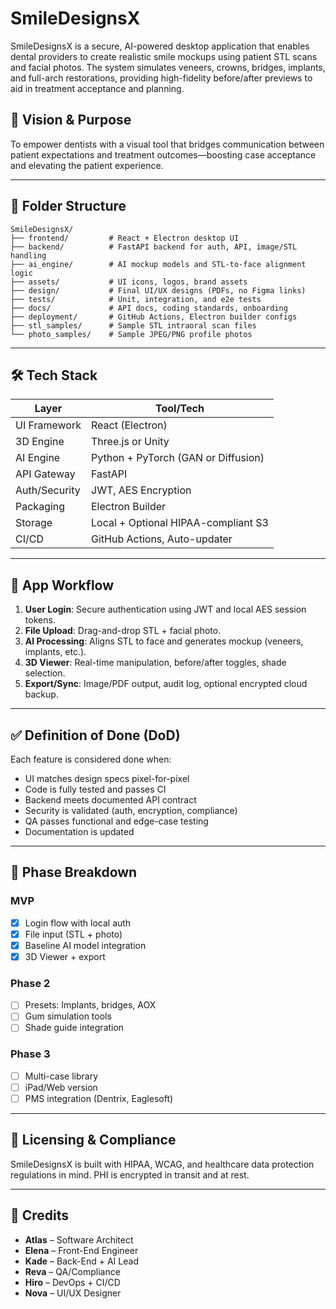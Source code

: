 
# SmileDesignsX

SmileDesignsX is a secure, AI-powered desktop application that enables dental providers to create realistic smile mockups using patient STL scans and facial photos. The system simulates veneers, crowns, bridges, implants, and full-arch restorations, providing high-fidelity before/after previews to aid in treatment acceptance and planning.

## 🔐 Vision & Purpose
To empower dentists with a visual tool that bridges communication between patient expectations and treatment outcomes—boosting case acceptance and elevating the patient experience.

---

## 🧱 Folder Structure

```
SmileDesignsX/
├── frontend/         # React + Electron desktop UI
├── backend/          # FastAPI backend for auth, API, image/STL handling
├── ai_engine/        # AI mockup models and STL-to-face alignment logic
├── assets/           # UI icons, logos, brand assets
├── design/           # Final UI/UX designs (PDFs, no Figma links)
├── tests/            # Unit, integration, and e2e tests
├── docs/             # API docs, coding standards, onboarding
├── deployment/       # GitHub Actions, Electron builder configs
├── stl_samples/      # Sample STL intraoral scan files
└── photo_samples/    # Sample JPEG/PNG profile photos
```

---

## 🛠 Tech Stack

| Layer           | Tool/Tech |
|----------------|-----------|
| UI Framework   | React (Electron) |
| 3D Engine      | Three.js or Unity |
| AI Engine      | Python + PyTorch (GAN or Diffusion) |
| API Gateway    | FastAPI |
| Auth/Security  | JWT, AES Encryption |
| Packaging      | Electron Builder |
| Storage        | Local + Optional HIPAA-compliant S3 |
| CI/CD          | GitHub Actions, Auto-updater |

---

## 🔁 App Workflow

1. **User Login**: Secure authentication using JWT and local AES session tokens.
2. **File Upload**: Drag-and-drop STL + facial photo.
3. **AI Processing**: Aligns STL to face and generates mockup (veneers, implants, etc.).
4. **3D Viewer**: Real-time manipulation, before/after toggles, shade selection.
5. **Export/Sync**: Image/PDF output, audit log, optional encrypted cloud backup.

---

## ✅ Definition of Done (DoD)

Each feature is considered done when:
- UI matches design specs pixel-for-pixel
- Code is fully tested and passes CI
- Backend meets documented API contract
- Security is validated (auth, encryption, compliance)
- QA passes functional and edge-case testing
- Documentation is updated

---

## 🚧 Phase Breakdown

### MVP
- [x] Login flow with local auth
- [x] File input (STL + photo)
- [x] Baseline AI model integration
- [x] 3D Viewer + export

### Phase 2
- [ ] Presets: Implants, bridges, AOX
- [ ] Gum simulation tools
- [ ] Shade guide integration

### Phase 3
- [ ] Multi-case library
- [ ] iPad/Web version
- [ ] PMS integration (Dentrix, Eaglesoft)

---

## 📜 Licensing & Compliance

SmileDesignsX is built with HIPAA, WCAG, and healthcare data protection regulations in mind. PHI is encrypted in transit and at rest.

---

## 🧠 Credits

- **Atlas** – Software Architect
- **Elena** – Front-End Engineer
- **Kade** – Back-End + AI Lead
- **Reva** – QA/Compliance
- **Hiro** – DevOps + CI/CD
- **Nova** – UI/UX Designer

